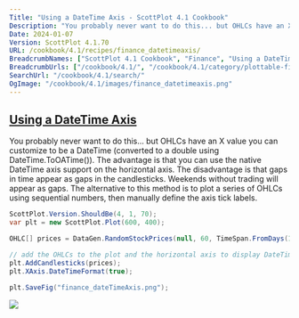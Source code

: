 ```yaml
---
Title: "Using a DateTime Axis - ScottPlot 4.1 Cookbook"
Description: "You probably never want to do this... but OHLCs have an X value you can customize to be a DateTime (converted to a double using DateTime.ToOATime()). The advantage is that you can use the native DateTime axis support on the horizontal axis. The disadvantage is that gaps in time appear as gaps in the candlesticks. Weekends without trading will appear as gaps. The alternative to this method is to plot a series of OHLCs using sequential numbers, then manually define the axis tick labels."
Date: 2024-01-07
Version: ScottPlot 4.1.70
URL: /cookbook/4.1/recipes/finance_datetimeaxis/
BreadcrumbNames: ["ScottPlot 4.1 Cookbook", "Finance", "Using a DateTime Axis"]
BreadcrumbUrls: ["/cookbook/4.1/", "/cookbook/4.1/category/plottable-finance", "/cookbook/4.1/recipes/finance_datetimeaxis/"]
SearchUrl: "/cookbook/4.1/search/"
OgImage: "/cookbook/4.1/images/finance_datetimeaxis.png"
---
```


<h2><a id='using-a-datetime-axis' href='/cookbook/4.1/recipes/finance_datetimeaxis/'>Using a DateTime Axis</a></h2>

You probably never want to do this... but OHLCs have an X value you can customize to be a DateTime (converted to a double using DateTime.ToOATime()). The advantage is that you can use the native DateTime axis support on the horizontal axis. The disadvantage is that gaps in time appear as gaps in the candlesticks. Weekends without trading will appear as gaps. The alternative to this method is to plot a series of OHLCs using sequential numbers, then manually define the axis tick labels.

```cs
ScottPlot.Version.ShouldBe(4, 1, 70);
var plt = new ScottPlot.Plot(600, 400);

OHLC[] prices = DataGen.RandomStockPrices(null, 60, TimeSpan.FromDays(1));

// add the OHLCs to the plot and the horizontal axis to display DateTime tick labels
plt.AddCandlesticks(prices);
plt.XAxis.DateTimeFormat(true);

plt.SaveFig("finance_dateTimeAxis.png");
```

<img src='../../images/finance_datetimeaxis.png' class='d-block mx-auto my-5' />


